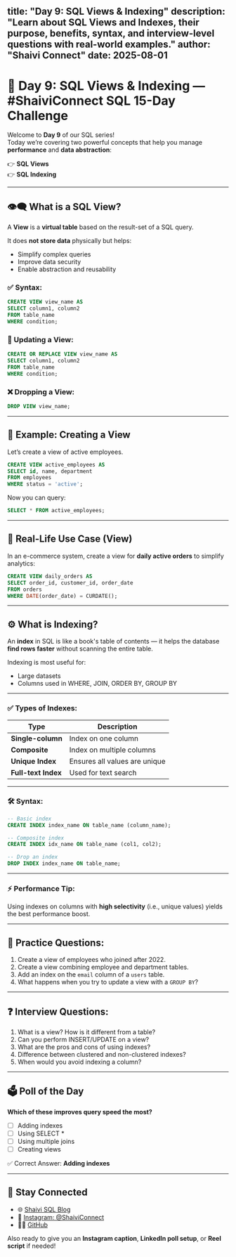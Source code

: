 title: "Day 9: SQL Views & Indexing"
description: "Learn about SQL Views and Indexes, their purpose, benefits, syntax, and interview-level questions with real-world examples."
author: "Shaivi Connect"
date: 2025-08-01
---

# 📅 Day 9: SQL Views & Indexing — #ShaiviConnect SQL 15-Day Challenge

Welcome to **Day 9** of our SQL series!  
Today we’re covering two powerful concepts that help you manage **performance** and **data abstraction**:

👉 **SQL Views**  
👉 **SQL Indexing**

---

## 👁️‍🗨️ What is a SQL View?

A **View** is a **virtual table** based on the result-set of a SQL query.

It does **not store data** physically but helps:
- Simplify complex queries
- Improve data security
- Enable abstraction and reusability

### ✅ Syntax:
```sql
CREATE VIEW view_name AS
SELECT column1, column2
FROM table_name
WHERE condition;
````

### 🔄 Updating a View:

```sql
CREATE OR REPLACE VIEW view_name AS
SELECT column1, column2
FROM table_name
WHERE condition;
```

### ❌ Dropping a View:

```sql
DROP VIEW view_name;
```

---

## 📌 Example: Creating a View

Let’s create a view of active employees.

```sql
CREATE VIEW active_employees AS
SELECT id, name, department
FROM employees
WHERE status = 'active';
```

Now you can query:

```sql
SELECT * FROM active_employees;
```

---

## 🧠 Real-Life Use Case (View)

In an e-commerce system, create a view for **daily active orders** to simplify analytics:

```sql
CREATE VIEW daily_orders AS
SELECT order_id, customer_id, order_date
FROM orders
WHERE DATE(order_date) = CURDATE();
```

---

## ⚙️ What is Indexing?

An **index** in SQL is like a book's table of contents — it helps the database **find rows faster** without scanning the entire table.

Indexing is most useful for:

* Large datasets
* Columns used in WHERE, JOIN, ORDER BY, GROUP BY

---

### ✅ Types of Indexes:

| Type                | Description                   |
| ------------------- | ----------------------------- |
| **Single-column**   | Index on one column           |
| **Composite**       | Index on multiple columns     |
| **Unique Index**    | Ensures all values are unique |
| **Full-text Index** | Used for text search          |

---

### 🛠️ Syntax:

```sql
-- Basic index
CREATE INDEX index_name ON table_name (column_name);

-- Composite index
CREATE INDEX idx_name ON table_name (col1, col2);

-- Drop an index
DROP INDEX index_name ON table_name;
```

---

### ⚡ Performance Tip:

Using indexes on columns with **high selectivity** (i.e., unique values) yields the best performance boost.

---

## 🧪 Practice Questions:

1. Create a view of employees who joined after 2022.
2. Create a view combining employee and department tables.
3. Add an index on the `email` column of a `users` table.
4. What happens when you try to update a view with a `GROUP BY`?

---

## ❓ Interview Questions:

1. What is a view? How is it different from a table?
2. Can you perform INSERT/UPDATE on a view?
3. What are the pros and cons of using indexes?
4. Difference between clustered and non-clustered indexes?
5. When would you avoid indexing a column?

---

## 🗳️ Poll of the Day

**Which of these improves query speed the most?**

* [ ] Adding indexes
* [ ] Using SELECT \*
* [ ] Using multiple joins
* [ ] Creating views

✅ Correct Answer: **Adding indexes**

---

## 🔗 Stay Connected

* 🌐 [Shaivi SQL Blog](https://shaiphali123.github.io/sql-15-day-challenge/)
* 📸 [Instagram: @ShaiviConnect](https://www.instagram.com/shaiviconnect)
* 🧑‍💻 [GitHub](https://github.com/Shaiphali123)



Also ready to give you an **Instagram caption**, **LinkedIn poll setup**, or **Reel script** if needed!
```
